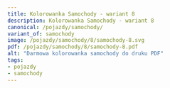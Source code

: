 ```yaml
---
title: Kolorowanka Samochody - wariant 8
description: Kolorowanka Samochody - wariant 8
canonical: /pojazdy/samochody/
variant_of: samochody
image: /pojazdy/samochody/8/samochody-8.svg
pdf: /pojazdy/samochody/8/samochody-8.pdf
alt: "Darmowa kolorowanka samochody do druku PDF"
tags:
- pojazdy
- samochody
---
```

